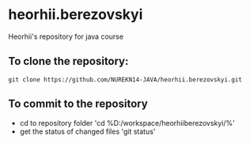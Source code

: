 # heorhii.berezovskyi
Heorhii's repository for java course

## To clone the repository:
`git clone https://github.com/NUREKN14-JAVA/heorhii.berezovskyi.git`

## 	To commit to the repository
* cd to repository folder 'cd %D:/workspace/heorhiiberezovskyi/%'
* get the status of changed files 'git status'

